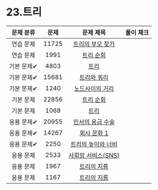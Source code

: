 # 23.트리

| 문제 분류  |  문제   |                        문제 제목                         | 풀이 체크 |
|:------:|:-----:|:----------------------------------------------------:|:-----:|
| 연습 문제  | 11725 |  [트리의 부모 찾기](https://www.acmicpc.net/problem/11725)  |       |
| 연습 문제  | 1991  |    [트리 순회](https://www.acmicpc.net/problem/1991)     |       |
| 기본 문제✔ | 4803  |      [트리](https://www.acmicpc.net/problem/4803)      |       |
| 기본 문제✔ | 15681 |   [트리와 쿼리](https://www.acmicpc.net/problem/15681)    |       |
| 기본 문제✔ | 1240  |   [노드사이의 거리](https://www.acmicpc.net/problem/1240)   |       |
| 기본 문제  | 22856 |    [트리 순회](https://www.acmicpc.net/problem/22856)    |       |
| 기본 문제  | 1068  |      [트리](https://www.acmicpc.net/problem/1068)      |       |
| 응용 문제✔ | 20955 |  [민서의 응급 수술](https://www.acmicpc.net/problem/20955)  |       |
| 응용 문제✔ | 14267 |   [회사 문화 1](https://www.acmicpc.net/problem/14267)   |       |
| 응용 문제✔ | 2250  |  [트리의 높이와 너비](https://www.acmicpc.net/problem/2250)  |       |
| 응용 문제  | 2533  | [사회망 서비스(SNS)](https://www.acmicpc.net/problem/2533) |       |
| 응용 문제  | 1967  |    [트리의 지름](https://www.acmicpc.net/problem/1967)    |       |
| 응용 문제  | 1167  |    [트리의 지름](https://www.acmicpc.net/problem/1167)    |       |